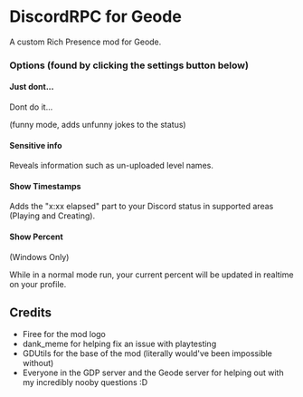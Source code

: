 # DiscordRPC for Geode

A custom Rich Presence mod for Geode.

### Options (found by clicking the settings button below)

#### Just dont...
Dont do it...

(funny mode, adds unfunny jokes to the status)

#### Sensitive info
Reveals information such as un-uploaded level names.

#### Show Timestamps
Adds the "x:xx elapsed" part to your Discord status in supported areas (Playing and Creating).

#### Show Percent

(Windows Only)

While in a normal mode run, your current percent will be updated in realtime on your profile.

## Credits

- Firee for the mod logo
- dank_meme for helping fix an issue with playtesting
- GDUtils for the base of the mod (literally would've been impossible without)
- Everyone in the GDP server and the Geode server for helping out with my incredibly nooby questions :D
